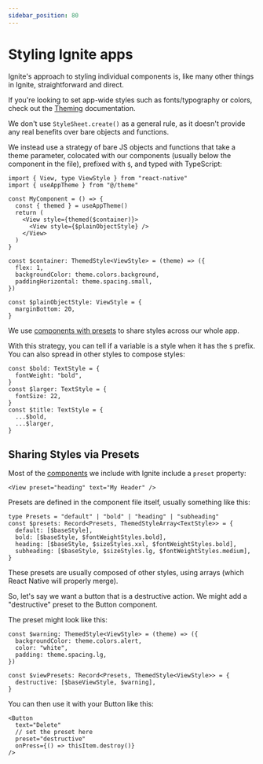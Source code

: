 ```yaml
---
sidebar_position: 80
---
```


# Styling Ignite apps

Ignite's approach to styling individual components is, like many other things in Ignite, straightforward and direct.

If you're looking to set app-wide styles such as fonts/typography or colors, check out the [Theming](../boilerplate/app/theme/Theming.md) documentation.

We don't use `StyleSheet.create()` as a general rule, as it doesn't provide any real benefits over bare objects and functions.

We instead use a strategy of bare JS objects and functions that take a theme parameter, colocated with our components (usually below the component in the file), prefixed with `$`, and typed with TypeScript:

```tsx
import { View, type ViewStyle } from "react-native"
import { useAppTheme } from "@/theme"

const MyComponent = () => {
  const { themed } = useAppTheme()
  return (
    <View style={themed($container)}>
      <View style={$plainObjectStyle} />
    </View>
  )
}

const $container: ThemedStyle<ViewStyle> = (theme) => ({
  flex: 1,
  backgroundColor: theme.colors.background,
  paddingHorizontal: theme.spacing.small,
})

const $plainObjectStyle: ViewStyle = {
  marginBottom: 20,
}
```

We use [components with presets](../boilerplate/app/components/Components.md) to share styles across our whole app.

With this strategy, you can tell if a variable is a style when it has the `$` prefix. You can also spread in other styles to compose styles:

```tsx
const $bold: TextStyle = {
  fontWeight: "bold",
}
const $larger: TextStyle = {
  fontSize: 22,
}
const $title: TextStyle = {
  ...$bold,
  ...$larger,
}
```

## Sharing Styles via Presets

Most of the [components](../boilerplate/app/components/Components.md) we include with Ignite include a `preset` property:

```tsx
<View preset="heading" text="My Header" />
```

Presets are defined in the component file itself, usually something like this:

```tsx
type Presets = "default" | "bold" | "heading" | "subheading"
const $presets: Record<Presets, ThemedStyleArray<TextStyle>> = {
  default: [$baseStyle],
  bold: [$baseStyle, $fontWeightStyles.bold],
  heading: [$baseStyle, $sizeStyles.xxl, $fontWeightStyles.bold],
  subheading: [$baseStyle, $sizeStyles.lg, $fontWeightStyles.medium],
}
```

These presets are usually composed of other styles, using arrays (which React Native will properly merge).

So, let's say we want a button that is a destructive action. We might add a "destructive" preset to the Button component.

The preset might look like this:

```tsx
const $warning: ThemedStyle<ViewStyle> = (theme) => ({
  backgroundColor: theme.colors.alert,
  color: "white",
  padding: theme.spacing.lg,
})

const $viewPresets: Record<Presets, ThemedStyle<ViewStyle>> = {
  destructive: [$baseViewStyle, $warning],
}
```

You can then use it with your Button like this:

```tsx
<Button
  text="Delete"
  // set the preset here
  preset="destructive"
  onPress={() => thisItem.destroy()}
/>
```

